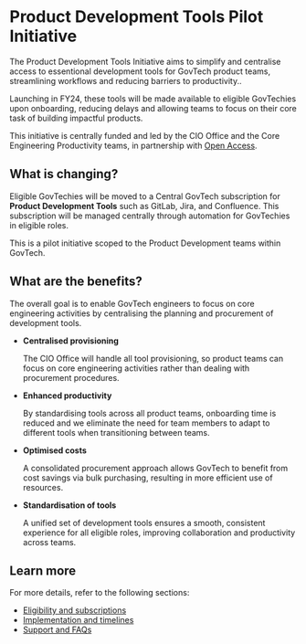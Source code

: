 # Product Development Tools Pilot Initiative

The Product Development Tools Initiative aims to simplify and centralise access to essentional development tools for GovTech product teams, streamlining workflows and reducing barriers to productivity..

Launching in FY24, these tools will be made available to eligible GovTechies upon onboarding, reducing delays and allowing teams to focus on their core task of building impactful products.

This initiative is centrally funded and led by the CIO Office and the Core Engineering Productivity teams, in partnership with [Open Access](https://docs.developer.tech.gov.sg/docs/open-data-access/). 

## What is changing?

Eligible GovTechies will be moved to a Central GovTech subscription for **Product Development Tools** such as GitLab, Jira, and Confluence. This subscription will be managed centrally through automation for GovTechies in eligible roles. 

This is a pilot initiative scoped to the Product Development teams within GovTech.

## What are the benefits?

The overall goal is to enable GovTech engineers to focus on core engineering activities by centralising the planning and procurement of development tools.

- **Centralised provisioning** 

    The CIO Office will handle all tool provisioning, so product teams can focus on core engineering activities rather than dealing with procurement procedures.

- **Enhanced productivity**

    By standardising tools across all product teams, onboarding time is reduced and we  eliminate the need for team members to adapt to different tools when transitioning between teams.


- **Optimised costs** 

    A consolidated procurement approach allows GovTech to benefit from cost savings via bulk purchasing, resulting in more efficient use of resources.

- **Standardisation of tools** 

    A unified set of development tools ensures a smooth, consistent experience for all eligible roles, improving collaboration and productivity across teams.

## Learn more

For more details, refer to the following sections:
- [Eligibility and subscriptions](/eligibility.md)
- [Implementation and timelines](/implementation.md)
- [Support and FAQs](/support.md)